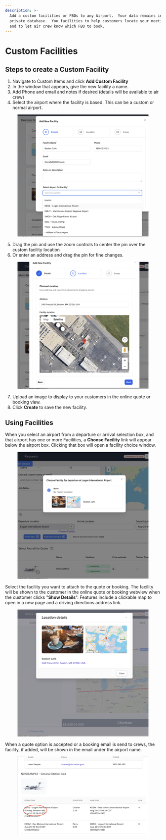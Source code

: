 ```yaml
---
description: >-
  Add a custom facilities or FBOs to any Airport.  Your data remains in your own
  private database.  You facilities to help customers locate your meeting point
  and to let air crew know which FBO to book.
---
```


# Custom Facilities

## Steps to create a Custom Facility <a href="#create-custom-facility" id="create-custom-facility"></a>

1. Navigate to Custom Items and click **Add Custom Facility**
2. In the window that appears, give the new facility a name.
3. Add Phone and email and notes if desired (details will be available to air crew)
4. Select the airport where the facility is based.  This can be a custom or normal airport.

<figure><img src="../../.gitbook/assets/image (1) (1).png" alt=""><figcaption></figcaption></figure>

5. Drag the pin and use the zoom controls to center the pin over the custom facility location
6. Or enter an address and drag the pin for fine changes.

<figure><img src="../../.gitbook/assets/image (2) (1).png" alt=""><figcaption></figcaption></figure>

7. Upload an image to display to your customers in the online quote or booking view.
8. Click **Create** to save the new facility.



## Using Facilities <a href="#using-facilities" id="using-facilities"></a>

When you select an airport from a departure or arrival selection box, and that airport has one or more Facilities, a **Choose Facility** link will appear below the airport box.  Clicking that box will open a facility choice window.

<figure><img src="../../.gitbook/assets/image (3) (1).png" alt=""><figcaption></figcaption></figure>

Select the facility you want to attach to the quote or booking.  The facility will be shown to the customer in the online quote or booking webview when the customer clicks "**Show Details**". Features include a clickable map to open in a new page and a driving directions address link.

<figure><img src="../../.gitbook/assets/image (4) (1).png" alt=""><figcaption></figcaption></figure>

When a quote option is accepted or a booking email is send to crews, the facility, if added, will be shown in the email under the airport name.

<figure><img src="../../.gitbook/assets/image (5) (1).png" alt=""><figcaption></figcaption></figure>
